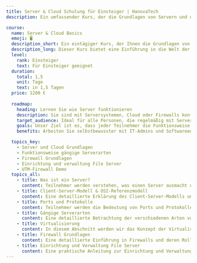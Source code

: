 ```yaml
---
title: Server & Cloud Schulung für Einsteiger | HanovaTech
description: Ein umfassender Kurs, der die Grundlagen von Servern und deren Funktionsweise vermittelt.

course:
  name: Server & Cloud Basics
  emoji: 🖥️
  description_short: Ein eintägiger Kurs, der Ihnen die Grundlagen von Servern näher bringt.
  description_long: Dieser Kurs bietet eine Einführung in die Welt der Server. Sie lernen, was ein Server ist und wie er im Kontext des Client-Server-Modells funktioniert. Außerdem werden die Grundlagen des OSI-Referenzmodells behandelt sowie die Bedeutung von Ports und Protokollen für die Kommunikation zwischen Servern und Clients erläutert. Der Kurs bietet auch einen Überblick über gängige Serverarten wie Webserver, DNS, DHCP und Proxy-Server.
  level:
    rank: Einsteiger
    text: Für Einsteiger geeignet
  duration:
    total: 1,5
    unit: Tage
    text: in 1,5 Tagen
  price: 1200 €
  
  roadmap:
    heading: Lernen Sie wie Server funktionieren 
    description: Sie sind mit Serversystemen, Cloud oder Firewalls konfrontiert und haben keine Ahnung, wie sie eigentlich funktionieren? Wir zeigen Ihnen, wie diese komplexen Systeme funktionieren.
    target_audience: Ideal für alle Personen, die regelmäßig mit Serversystemen konfrontiert sind und ein solides Verständnis dafür entwickeln sollten.
    goals: Unser Ziel ist es, dass jeder Teilnehmer die Funktionsweise von Servern, Firewalls und Cloud-Systemen versteht und bereit ist, in sämtlichen Projekten zu unterstützen.
    benefits: Arbeiten Sie selbstbewusster mit IT-Admins und Softwareentwicklern zusammen, um Projekte besser zu steuern oder dabei mehr Leistung zu erbringen.

  topics_key:
    - Server und Cloud Grundlagen 
    - Funktionsweise gängige Serverarten
    - Firewall Grundlagen
    - Einrichtung und verwaltung File Server
    - UTM-Firewall Demo
  topics_all:
    - title: Was ist ein Server?
      content: Teilnehmer werden verstehen, was einen Server ausmacht und wie er sich von einem herkömmlichen Computer unterscheidet. Wir werden verschiedene Serverrollen und ihre Bedeutung in einem Netzwerk diskutieren.
    - title: Client-Server-Modell & OSI-Referenzmodell
      content: Eine detaillierte Erklärung des Client-Server-Modells und des OSI-Referenzmodells zur Datenkommunikation. Wir werden die Rolle von Client und Server bei der Datenübertragung untersuchen und die verschiedenen Schichten des OSI-Referenzmodells erklären.
    - title: Ports und Protokolle
      content: Teilnehmer werden die Bedeutung von Ports und Protokollen für die Netzwerkkommunikation verstehen. Wir werden uns mit den verschiedenen Arten von Ports und Protokollen befassen und deren Verwendungszwecke in einem Netzwerk diskutieren.
    - title: Gängige Serverarten
      content: Eine detaillierte Betrachtung der verschiedenen Arten von Servern, einschließlich DNS-, DHCP-, Porxy- und Fileserver. Wir werden die Funktionen jedes Servertyps erklären und typische Einsatzszenarien besprechen.
    - title: Virtualisierung
      content: In diesem Abschnitt werden wir das Konzept der Virtualisierung, ihre Anwendungen und ihre Vorteile behandeln.
    - title: Firewall Grundlagen
      content: Eine detaillierte Einführung in Firewalls und deren Rolle im Netzwerk. Wir werden die Funktionsweise von Firewalls erklären, verschiedene Firewall-Modelle untersuchen und praktische Beispiele für ihre Konfiguration und Verwaltung durchführen.
    - title: Einrichtung und Verwaltung File Server
      content: Eine praktische Anleitung zur Einrichtung und Verwaltung eines Dateiservers unter verschiedenen Betriebssystemen, einschließlich Windows Server und Linux. Wir werden uns mit Themen wie Dateisysteme, Benutzer- und Gruppenverwaltung, Freigaben und Berechtigungen befassen.
---
```

